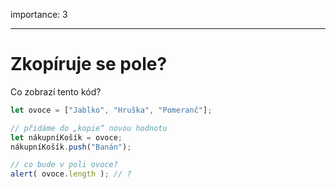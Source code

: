 importance: 3

---

# Zkopíruje se pole?

Co zobrazí tento kód?

```js
let ovoce = ["Jablko", "Hruška", "Pomeranč"];

// přidáme do „kopie“ novou hodnotu
let nákupníKošík = ovoce;
nákupníKošík.push("Banán");

// co bude v poli ovoce?
alert( ovoce.length ); // ?
```

